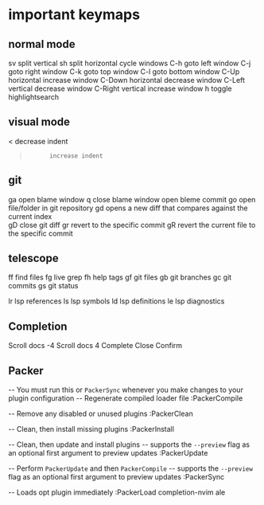 # important keymaps

## normal mode

sv			split vertical
sh			split horizontal
<space>		cycle windows
C-h			goto left window
C-j			goto right window
C-k			goto top window
C-l 		goto bottom window
C-Up		horizontal increase window
C-Down		horizontal decrease window
C-Left		vertical decrease window
C-Right		vertical increase window
<leader>h	toggle highlightsearch

## visual mode

<			decrease indent
> 			increase indent

## git

<leader>ga	open blame window
q			close blame window
<CR> 		open bleme commit
<leader>go	open file/folder in git repository
<leader>gd	opens a new diff that compares against the current index	
<leader>gD	close git diff
<leader>gr	revert to the specific commit
<leader>gR	revert the current file to the specific commit

## telescope

<leader>ff	find files
<leader>fg	live grep
<leader>fh	help tags
<leader>gf	git files
<leader>gb	git branches
<leader>gc	git commits
<leader>gs	git status

<leader>lr	lsp references
<leader>ls	lsp symbols
<leader>ld	lsp definitions
<leader>le	lsp diagnostics

## Completion

<C-d>		Scroll docs -4
<C-f>		Scroll docs 4
<C-Space>	Complete
<C-e>		Close
<CR>		Confirm

## Packer

-- You must run this or `PackerSync` whenever you make changes to your plugin configuration
-- Regenerate compiled loader file
:PackerCompile

-- Remove any disabled or unused plugins
:PackerClean

-- Clean, then install missing plugins
:PackerInstall

-- Clean, then update and install plugins
-- supports the `--preview` flag as an optional first argument to preview updates
:PackerUpdate

-- Perform `PackerUpdate` and then `PackerCompile`
-- supports the `--preview` flag as an optional first argument to preview updates
:PackerSync

-- Loads opt plugin immediately
:PackerLoad completion-nvim ale
